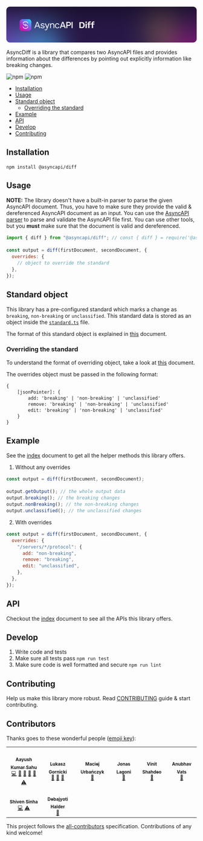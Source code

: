 [![AsyncAPI Diff](/assets/logo.png)](https://www.asyncapi.com)

AsyncDiff is a library that compares two AsyncAPI files and provides information about the differences by pointing out explicitly information like breaking changes.

![npm](https://img.shields.io/npm/v/@asyncapi/diff?style=for-the-badge) ![npm](https://img.shields.io/npm/dt/@asyncapi/diff?style=for-the-badge)

<!-- toc is generated with GitHub Actions do not remove toc markers -->

<!-- toc -->

- [Installation](#installation)
- [Usage](#usage)
- [Standard object](#standard-object)
  - [Overriding the standard](#overriding-the-standard)
- [Example](#example)
- [API](#api)
- [Develop](#develop)
- [Contributing](#contributing)

<!-- tocstop -->

## Installation

```
npm install @asyncapi/diff
```

## Usage

**NOTE:** The library doesn't have a built-in parser to parse the given AsyncAPI document. Thus, you have to make sure they provide the valid & dereferenced AsyncAPI document as an input. You can use the [AsyncAPI parser](https://github.com/asyncapi/parser-js) to parse and validate the AsyncAPI file first. You can use other tools, but you **must** make sure that the document is valid and dereferenced.

```js
import { diff } from "@asyncapi/diff"; // const { diff } = require('@asyncapi/diff');

const output = diff(firstDocument, secondDocument, {
  overrides: {
    // object to override the standard
  },
});
```

## Standard object

This library has a pre-configured standard which marks a change as `breaking`, `non-breaking` or `unclassified`. This standard data is stored as an object inside the [`standard.ts`](https://github.com/asyncapi/diff/blob/master/src/standard.ts) file.

The format of this standard object is explained in [this](standard-format.md) document.

### Overriding the standard

To understand the format of overriding object, take a look at [this](standard-format.md) document.

The overrides object must be passed in the following format:

```
{
	[jsonPointer]: {
		add: 'breaking' | 'non-breaking' | 'unclassified'
		remove: 'breaking' | 'non-breaking' | 'unclassified'
		edit: 'breaking' | 'non-breaking' | 'unclassified'
	}
}
```

## Example

See the [index](./docs/modules/index.md) document to get all the helper methods this library offers.

1. Without any overrides

```js
const output = diff(firstDocument, secondDocument);

output.getOutput(); // the whole output data
output.breaking(); // the breaking changes
output.nonBreaking(); // the non-breaking changes
output.unclassified(); // the unclassified changes
```

2. With overrides

```js
const output = diff(firstDocument, secondDocument, {
  overrides: {
    "/servers/*/protocol": {
      add: "non-breaking",
      remove: "breaking",
      edit: "unclassified",
    },
  },
});
```

## API

Checkout the [index](./docs/modules/index.md) document to see all the APIs this library offers.

## Develop

1. Write code and tests
2. Make sure all tests pass `npm run test`
3. Make sure code is well formatted and secure `npm run lint`

## Contributing

Help us make this library more robust. Read [CONTRIBUTING](https://github.com/asyncapi/.github/blob/master/CONTRIBUTING.md) guide & start contributing.

## Contributors

Thanks goes to these wonderful people ([emoji key](https://allcontributors.org/docs/en/emoji-key)):

<!-- ALL-CONTRIBUTORS-LIST:START - Do not remove or modify this section -->
<!-- prettier-ignore-start -->
<!-- markdownlint-disable -->
<table>
  <tr>
    <td align="center"><a href="https://aayushsahu.com/"><img src="https://avatars.githubusercontent.com/u/54525741?v=4?s=100" width="100px;" alt=""/><br /><sub><b>Aayush Kumar Sahu</b></sub></a><br /><a href="https://github.com/aayushmau5/diff/commits?author=aayushmau5" title="Code">💻</a> <a href="https://github.com/aayushmau5/diff/commits?author=aayushmau5" title="Documentation">📖</a> <a href="#maintenance-aayushmau5" title="Maintenance">🚧</a> <a href="#ideas-aayushmau5" title="Ideas, Planning, & Feedback">🤔</a> <a href="https://github.com/aayushmau5/diff/pulls?q=is%3Apr+reviewed-by%3Aaayushmau5" title="Reviewed Pull Requests">👀</a> <a href="https://github.com/aayushmau5/diff/commits?author=aayushmau5" title="Tests">⚠️</a></td>
    <td align="center"><a href="https://www.brainfart.dev/"><img src="https://avatars.githubusercontent.com/u/6995927?v=4?s=100" width="100px;" alt=""/><br /><sub><b>Lukasz Gornicki</b></sub></a><br /><a href="#ideas-derberg" title="Ideas, Planning, & Feedback">🤔</a> <a href="https://github.com/aayushmau5/diff/pulls?q=is%3Apr+reviewed-by%3Aderberg" title="Reviewed Pull Requests">👀</a> <a href="#maintenance-derberg" title="Maintenance">🚧</a></td>
    <td align="center"><a href="https://github.com/magicmatatjahu"><img src="https://avatars.githubusercontent.com/u/20404945?v=4?s=100" width="100px;" alt=""/><br /><sub><b>Maciej Urbańczyk</b></sub></a><br /><a href="https://github.com/aayushmau5/diff/pulls?q=is%3Apr+reviewed-by%3Amagicmatatjahu" title="Reviewed Pull Requests">👀</a></td>
    <td align="center"><a href="https://github.com/jonaslagoni"><img src="https://avatars.githubusercontent.com/u/13396189?v=4?s=100" width="100px;" alt=""/><br /><sub><b>Jonas Lagoni</b></sub></a><br /><a href="https://github.com/aayushmau5/diff/pulls?q=is%3Apr+reviewed-by%3Ajonaslagoni" title="Reviewed Pull Requests">👀</a></td>
    <td align="center"><a href="https://github.com/vinitshahdeo"><img src="https://avatars.githubusercontent.com/u/20594326?v=4?s=100" width="100px;" alt=""/><br /><sub><b>Vinit Shahdeo</b></sub></a><br /><a href="https://github.com/aayushmau5/diff/pulls?q=is%3Apr+reviewed-by%3Avinitshahdeo" title="Reviewed Pull Requests">👀</a></td>
    <td align="center"><a href="https://www.linkedin.com/in/anubhav-vats-0688b5187/"><img src="https://avatars.githubusercontent.com/u/46771418?v=4?s=100" width="100px;" alt=""/><br /><sub><b>Anubhav Vats</b></sub></a><br /><a href="https://github.com/aayushmau5/diff/pulls?q=is%3Apr+reviewed-by%3Aonbit-uchenik" title="Reviewed Pull Requests">👀</a></td>
  </tr>
  <tr>
    <td align="center"><a href="https://github.com/shivensinha4"><img src="https://avatars.githubusercontent.com/u/19777714?v=4?s=100" width="100px;" alt=""/><br /><sub><b>Shiven Sinha</b></sub></a><br /><a href="https://github.com/aayushmau5/diff/commits?author=shivensinha4" title="Code">💻</a> <a href="https://github.com/aayushmau5/diff/commits?author=shivensinha4" title="Tests">⚠️</a></td>
    <td align="center"><a href="https://github.com/ron-debajyoti"><img src="https://avatars.githubusercontent.com/u/22571664?v=4?s=100" width="100px;" alt=""/><br /><sub><b>Debajyoti Halder</b></sub></a><br /><a href="https://github.com/aayushmau5/diff/commits?author=ron-debajyoti" title="Documentation">📖</a></td>
  </tr>
</table>

<!-- markdownlint-restore -->
<!-- prettier-ignore-end -->

<!-- ALL-CONTRIBUTORS-LIST:END -->

This project follows the [all-contributors](https://github.com/all-contributors/all-contributors) specification. Contributions of any kind welcome!

